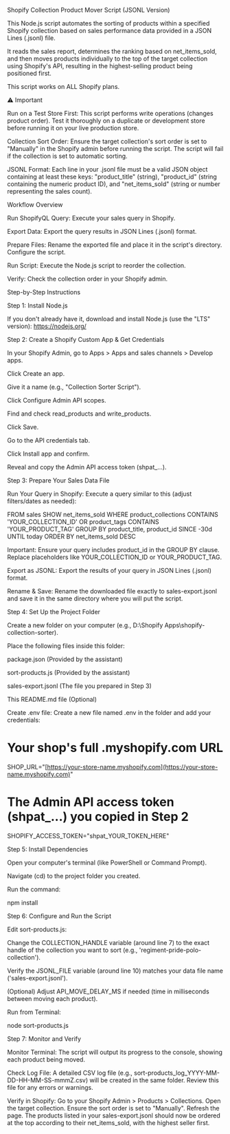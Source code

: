 Shopify Collection Product Mover Script (JSONL Version)

This Node.js script automates the sorting of products within a specified Shopify collection based on sales performance data provided in a JSON Lines (.jsonl) file.

It reads the sales report, determines the ranking based on net_items_sold, and then moves products individually to the top of the target collection using Shopify's API, resulting in the highest-selling product being positioned first.

This script works on ALL Shopify plans.

:warning: Important

Run on a Test Store First: This script performs write operations (changes product order). Test it thoroughly on a duplicate or development store before running it on your live production store.

Collection Sort Order: Ensure the target collection's sort order is set to "Manually" in the Shopify admin before running the script. The script will fail if the collection is set to automatic sorting.

JSONL Format: Each line in your .jsonl file must be a valid JSON object containing at least these keys: "product_title" (string), "product_id" (string containing the numeric product ID), and "net_items_sold" (string or number representing the sales count).

Workflow Overview

Run ShopifyQL Query: Execute your sales query in Shopify.

Export Data: Export the query results in JSON Lines (.jsonl) format.

Prepare Files: Rename the exported file and place it in the script's directory. Configure the script.

Run Script: Execute the Node.js script to reorder the collection.

Verify: Check the collection order in your Shopify admin.

Step-by-Step Instructions

Step 1: Install Node.js

If you don't already have it, download and install Node.js (use the "LTS" version): https://nodejs.org/

Step 2: Create a Shopify Custom App & Get Credentials

In your Shopify Admin, go to Apps > Apps and sales channels > Develop apps.

Click Create an app.

Give it a name (e.g., "Collection Sorter Script").

Click Configure Admin API scopes.

Find and check read_products and write_products.

Click Save.

Go to the API credentials tab.

Click Install app and confirm.

Reveal and copy the Admin API access token (shpat_...).

Step 3: Prepare Your Sales Data File

Run Your Query in Shopify: Execute a query similar to this (adjust filters/dates as needed):

FROM sales
SHOW net_items_sold
WHERE product_collections CONTAINS 'YOUR_COLLECTION_ID' OR product_tags CONTAINS 'YOUR_PRODUCT_TAG'
GROUP BY product_title, product_id
SINCE -30d UNTIL today
ORDER BY net_items_sold DESC


Important: Ensure your query includes product_id in the GROUP BY clause. Replace placeholders like YOUR_COLLECTION_ID or YOUR_PRODUCT_TAG.

Export as JSONL: Export the results of your query in JSON Lines (.jsonl) format.

Rename & Save: Rename the downloaded file exactly to sales-export.jsonl and save it in the same directory where you will put the script.

Step 4: Set Up the Project Folder

Create a new folder on your computer (e.g., D:\Shopify Apps\shopify-collection-sorter).

Place the following files inside this folder:

package.json (Provided by the assistant)

sort-products.js (Provided by the assistant)

sales-export.jsonl (The file you prepared in Step 3)

This README.md file (Optional)

Create .env file: Create a new file named .env in the folder and add your credentials:

# Your shop's full .myshopify.com URL
SHOP_URL="[https://your-store-name.myshopify.com](https://your-store-name.myshopify.com)"

# The Admin API access token (shpat_...) you copied in Step 2
SHOPIFY_ACCESS_TOKEN="shpat_YOUR_TOKEN_HERE"


Step 5: Install Dependencies

Open your computer's terminal (like PowerShell or Command Prompt).

Navigate (cd) to the project folder you created.

Run the command:

npm install


Step 6: Configure and Run the Script

Edit sort-products.js:

Change the COLLECTION_HANDLE variable (around line 7) to the exact handle of the collection you want to sort (e.g., 'regiment-pride-polo-collection').

Verify the JSONL_FILE variable (around line 10) matches your data file name ('sales-export.jsonl').

(Optional) Adjust API_MOVE_DELAY_MS if needed (time in milliseconds between moving each product).

Run from Terminal:

node sort-products.js


Step 7: Monitor and Verify

Monitor Terminal: The script will output its progress to the console, showing each product being moved.

Check Log File: A detailed CSV log file (e.g., sort-products_log_YYYY-MM-DD-HH-MM-SS-mmmZ.csv) will be created in the same folder. Review this file for any errors or warnings.

Verify in Shopify: Go to your Shopify Admin > Products > Collections. Open the target collection. Ensure the sort order is set to "Manually". Refresh the page. The products listed in your sales-export.jsonl should now be ordered at the top according to their net_items_sold, with the highest seller first.
